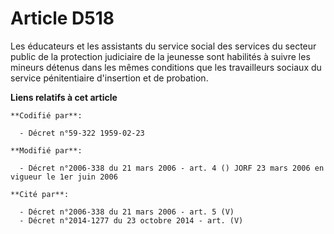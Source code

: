 # Article D518

Les éducateurs et les assistants du service social des services du secteur public de la protection judiciaire de la jeunesse
sont habilités à suivre les mineurs détenus dans les mêmes conditions que les travailleurs sociaux du service pénitentiaire
d'insertion et de probation.

**Liens relatifs à cet article**

	**Codifié par**:

	  - Décret n°59-322 1959-02-23

	**Modifié par**:

	  - Décret n°2006-338 du 21 mars 2006 - art. 4 () JORF 23 mars 2006 en vigueur le 1er juin 2006

	**Cité par**:

	  - Décret n°2006-338 du 21 mars 2006 - art. 5 (V)
	  - Décret n°2014-1277 du 23 octobre 2014 - art. (V)
